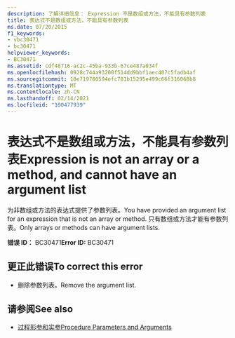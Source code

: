 ```yaml
---
description: 了解详细信息： Expression 不是数组或方法，不能具有参数列表
title: 表达式不是数组或方法，不能具有参数列表
ms.date: 07/20/2015
f1_keywords:
- vbc30471
- bc30471
helpviewer_keywords:
- BC30471
ms.assetid: cdf48716-ac2c-45ba-933b-67ce487a034f
ms.openlocfilehash: 0928c744a93200f514dd9bbf1aec407c5fadb4af
ms.sourcegitcommit: 10e719780594efc781b15295e499c66f316068b8
ms.translationtype: MT
ms.contentlocale: zh-CN
ms.lasthandoff: 02/14/2021
ms.locfileid: "100477939"
---
```

# <a name="expression-is-not-an-array-or-a-method-and-cannot-have-an-argument-list"></a><span data-ttu-id="77b90-103">表达式不是数组或方法，不能具有参数列表</span><span class="sxs-lookup"><span data-stu-id="77b90-103">Expression is not an array or a method, and cannot have an argument list</span></span>

<span data-ttu-id="77b90-104">为非数组或方法的表达式提供了参数列表。</span><span class="sxs-lookup"><span data-stu-id="77b90-104">You have provided an argument list for an expression that is not an array or method.</span></span> <span data-ttu-id="77b90-105">只有数组或方法才能有参数列表。</span><span class="sxs-lookup"><span data-stu-id="77b90-105">Only arrays or methods can have argument lists.</span></span>  
  
 <span data-ttu-id="77b90-106">**错误 ID：** BC30471</span><span class="sxs-lookup"><span data-stu-id="77b90-106">**Error ID:** BC30471</span></span>  
  
## <a name="to-correct-this-error"></a><span data-ttu-id="77b90-107">更正此错误</span><span class="sxs-lookup"><span data-stu-id="77b90-107">To correct this error</span></span>  
  
- <span data-ttu-id="77b90-108">删除参数列表。</span><span class="sxs-lookup"><span data-stu-id="77b90-108">Remove the argument list.</span></span>  
  
## <a name="see-also"></a><span data-ttu-id="77b90-109">请参阅</span><span class="sxs-lookup"><span data-stu-id="77b90-109">See also</span></span>

- [<span data-ttu-id="77b90-110">过程形参和实参</span><span class="sxs-lookup"><span data-stu-id="77b90-110">Procedure Parameters and Arguments</span></span>](../programming-guide/language-features/procedures/procedure-parameters-and-arguments.md)
